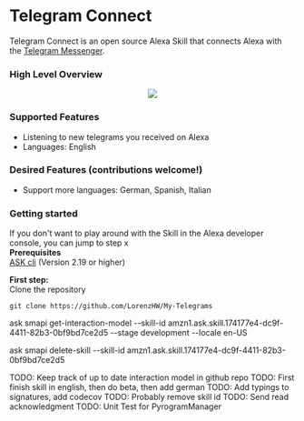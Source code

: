 # Telegram Connect
Telegram Connect is an open source  Alexa Skill that connects Alexa with the [Telegram Messenger](https://telegram.org/).

### High Level Overview
<p align="center">
  <img src="https://raw.githubusercontent.com/LorenzHW/My-Telegrams/telegram-connect/icons/highlevel-overview.png"/>
</p>


### Supported Features
- Listening to new telegrams you received on Alexa
- Languages: English

### Desired Features (contributions welcome!)
- Support more languages: German, Spanish, Italian

### Getting started
If you don't want to play around with the Skill in the Alexa developer console, you can jump to step x  
**Prerequisites**  
[ASK cli](https://developer.amazon.com/en-US/docs/alexa/smapi/quick-start-alexa-skills-kit-command-line-interface.html) (Version 2.19 or higher)

**First step:**  
Clone the repository
```
git clone https://github.com/LorenzHW/My-Telegrams
```


ask smapi get-interaction-model --skill-id amzn1.ask.skill.174177e4-dc9f-4411-82b3-0bf9bd7ce2d5 --stage development --locale en-US

ask smapi delete-skill --skill-id amzn1.ask.skill.174177e4-dc9f-4411-82b3-0bf9bd7ce2d5

TODO: Keep track of up to date interaction model in github repo
TODO: First finish skill in english, then do beta, then add german
TODO: Add typings to signatures, add codecov
TODO: Probably remove skill id
TODO: Send read acknowledgment
TODO: Unit Test for PyrogramManager

